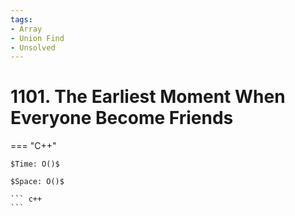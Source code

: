 ```yaml
---
tags:
- Array
- Union Find
- Unsolved
---
```



# 1101. The Earliest Moment When Everyone Become Friends

=== "C++"

    $Time: O()$

    $Space: O()$

    ``` c++
    ```